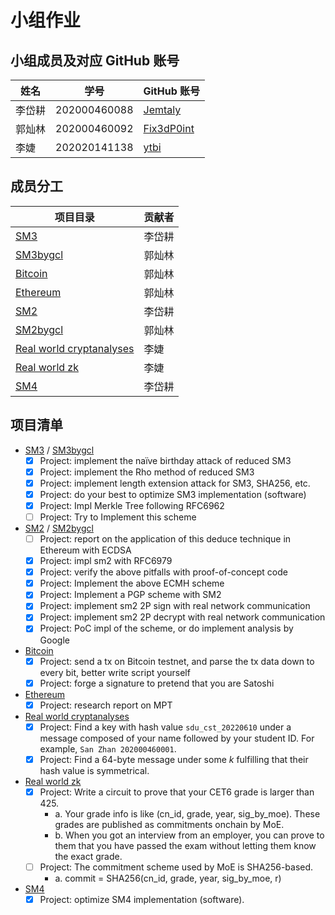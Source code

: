 # 小组作业

## 小组成员及对应 GitHub 账号

| 姓名 | 学号 | GitHub 账号 |
| --- | --- | --- |
| 李岱耕 | 202000460088 | [Jemtaly](https://github.com/Jemtaly) |
| 郭灿林 | 202000460092 | [Fix3dP0int](https://github.com/Fix3dP0int) |
| 李婕 | 202020141138 | [ytbi](https://github.com/ytbi) |

## 成员分工

| 项目目录 | 贡献者 |
| --- | --- |
| [SM3](SM3) | 李岱耕 |
| [SM3bygcl](SM3bygcl) | 郭灿林 |
| [Bitcoin](Bitcoin) | 郭灿林 |
| [Ethereum](Ethereum) | 郭灿林 |
| [SM2](SM2) | 李岱耕 |
| [SM2bygcl](SM2bygcl) | 郭灿林 |
| [Real world cryptanalyses](Real%20world%20cryptanalyses) | 李婕 |
| [Real world zk](Real%20world%20zk) | 李婕 |
| [SM4](https://github.com/Jemtaly/CryptoXX) | 李岱耕 |

## 项目清单

- [SM3](SM3) / [SM3bygcl](SM3bygcl)
    - [x] Project: implement the naïve birthday attack of reduced SM3
    - [x] Project: implement the Rho method of reduced SM3
    - [x] Project: implement length extension attack for SM3, SHA256, etc.
    - [x] Project: do your best to optimize SM3 implementation (software)
    - [x] Project: Impl Merkle Tree following RFC6962
    - [ ] Project: Try to Implement this scheme

- [SM2](SM2) / [SM2bygcl](SM2bygcl)
    - [ ] Project: report on the application of this deduce technique in Ethereum with ECDSA
    - [x] Project: impl sm2 with RFC6979
    - [x] Project: verify the above pitfalls with proof-of-concept code
    - [x] Project: Implement the above ECMH scheme
    - [x] Project: Implement a PGP scheme with SM2
    - [x] Project: implement sm2 2P sign with real network communication
    - [x] Project: implement sm2 2P decrypt with real network communication
    - [x] Project: PoC impl of the scheme, or do implement analysis by Google

- [Bitcoin](Bitcoin)
    - [x] Project: send a tx on Bitcoin testnet, and parse the tx data down to every bit, better write script yourself
    - [x] Project: forge a signature to pretend that you are Satoshi

- [Ethereum](Ethereum)
    - [x] Project: research report on MPT

- [Real world cryptanalyses](Real%20world%20cryptanalyses)
    - [x] Project: Find a key with hash value `sdu_cst_20220610` under a message composed of your name followed by your student ID. For example, `San Zhan 202000460001`.
    - [x] Project: Find a 64-byte message under some $k$ fulfilling that their hash value is symmetrical.
 
- [Real world zk](Real%20world%20zk)
    - [x] Project: Write a circuit to prove that your CET6 grade is larger than 425. 
       - a. Your grade info is like (cn_id, grade, year, sig_by_moe). These grades are published as commitments onchain by MoE.
       - b. When you got an interview from an employer, you can prove to them that you have passed the exam without letting them know the exact grade. 
    - [ ] Project: The commitment scheme used by MoE is SHA256-based.
       - a. commit = SHA256(cn_id, grade, year, sig_by_moe, r)
    
- [SM4](https://github.com/Jemtaly/CryptoXX)
    - [x] Project: optimize SM4 implementation (software). 
